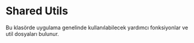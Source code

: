 # Shared Utils

Bu klasörde uygulama genelinde kullanılabilecek yardımcı fonksiyonlar ve util dosyaları bulunur.

